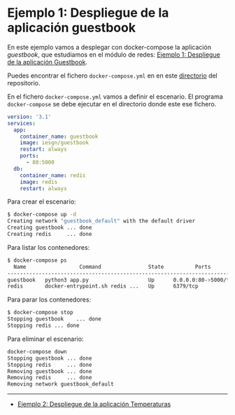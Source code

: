 # Ejemplo 1: Despliegue de la aplicación guestbook

En este ejemplo vamos a desplegar con docker-compose la aplicación *guestbook*, que estudiamos en el módulo de redes: [Ejemplo 1: Despliegue de la aplicación Guestbook](../sesion3/guestbook.html).

Puedes encontrar el fichero `docker-compose.yml` en en este [directorio](https://github.com/josedom24/curso_docker_2022/tree/main/ejemplos/sesion4/ejemplo1) del repositorio. 

En el fichero `docker-compose.yml` vamos a definir el escenario. El programa `docker-compose` se debe ejecutar en el directorio donde este ese fichero. 

```yaml
version: '3.1'
services:
  app:
    container_name: guestbook
    image: iesgn/guestbook
    restart: always
    ports:
      - 80:5000
  db:
    container_name: redis
    image: redis
    restart: always
```

Para crear el escenario:

```bash
$ docker-compose up -d
Creating network "guestbook_default" with the default driver
Creating guestbook ... done
Creating redis     ... done
```

Para listar los contenedores:

```bash
$ docker-compose ps
  Name                 Command               State          Ports        
-------------------------------------------------------------------------
guestbook   python3 app.py                   Up      0.0.0.0:80->5000/tcp
redis       docker-entrypoint.sh redis ...   Up      6379/tcp            
```

Para parar los contenedores:

```bash
$ docker-compose stop 
Stopping guestbook    ... done
Stopping redis ... done
```

Para eliminar el escenario:

```bash
docker-compose down
Stopping guestbook ... done
Stopping redis     ... done
Removing guestbook ... done
Removing redis     ... done
Removing network guestbook_default
```

---

* [Ejemplo 2: Despliegue de la aplicación Temperaturas](temperaturas.md)



